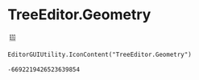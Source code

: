 # TreeEditor.Geometry
![](/img/TreeEditor.Geometry.png)

``` CSharp
EditorGUIUtility.IconContent("TreeEditor.Geometry")
```
```
-6692219426523639854
```
